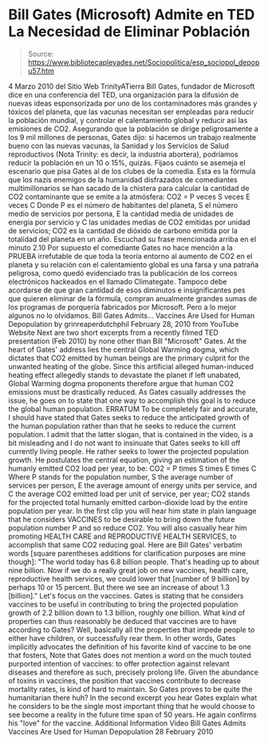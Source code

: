 # Bill Gates (Microsoft) Admite en TED La Necesidad de Eliminar Población

> Source: https://www.bibliotecapleyades.net/Sociopolitica/esp_sociopol_depopu57.htm

4 Marzo 2010
del Sitio Web
TrinityATierra
Bill Gates, fundador de Microsoft dice en una
conferencia
del TED,
una organización para la difusión de nuevas ideas esponsorizada por uno de
los contaminadores más grandes y tóxicos del planeta, que las vacunas
necesitan ser empleadas para reducir la población mundial, y controlar el
calentamiento global y reducir así las emisiones de CO2.
Asegurando que la población se dirige peligrosamente a los 9 mil millones de
personas, Gates dijo:
si hacemos un trabajo realmente bueno con las nuevas
vacunas, la Sanidad y los Servicios de Salud reproductivos (Nota Trinity: es
decir, la industria abortera), podríamos reducir la población en un 10 o
15%, quizás.
Fijaos cuánto se asemeja el escenario que pisa Gates al de los clubes de la
comedia.
Esta es la fórmula que los nazis enemigos de la humanidad disfrazados de
comediantes multimillonarios se han sacado de la chistera para calcular la
cantidad de CO2 contaminante que se emite a la atmósfera:
CO2 = P veces S veces E veces C
Donde P es el número de habitantes del planeta, S el número medio de
servicios por persona, E la cantidad media de unidades de energía por
servicio y C las unidades medias de CO2 emitidas por unidad de servicios;
CO2 es la cantidad de dióxido de carbono emitida por la totalidad del
planeta en un año.
Escuchad su frase mencionada arriba en el minuto 2.10
Por supuesto el comediante Gates no hace mención a la PRUEBA irrefutable
de que toda la teoría entorno al aumento de CO2 en el planeta y su relación
con
el calentamiento global es una farsa y una patraña peligrosa, como quedó
evidenciado tras la publicación de los correos electrónicos hackeados en el
llamado Climategate.
Tampoco debe acordarse de que gran cantidad de esos diminutos e
insignificantes pes que quieren eliminar de la fórmula, compran anualmente
grandes sumas de los programas de porquería fabricados por Microsoft.
Pero a lo mejor algunos no lo olvidamos.
Bill Gates Admits...
Vaccines Are Used for Human Depopulation
by
grinreaperdutchphil
February 28, 2010
from
YouTube Website
Next are two short excerpts from a
recently filmed TED presentation (Feb
2010) by none other than Bill "Microsoft" Gates.
At the heart of Gates' address lies the central
Global Warming dogma, which
dictates that CO2 emitted by human beings are the primary culprit for the
unwanted heating of the globe.
Since this artificial alleged human-induced
heating effect allegedly stands to devastate the planet if left unabated,
Global Warming dogma proponents therefore argue that human CO2 emissions
must be drastically reduced.
As Gates casually addresses the issue, he goes
on to state that one way to accomplish this goal is to reduce the global
human population.
ERRATUM
To be completely fair and accurate, I should have stated that Gates
seeks to reduce the anticipated growth of the human population rather than
that he seeks to reduce the current population.
I admit that the latter
slogan, that is contained in the video, is a bit misleading and I do not
want to insinuate that Gates seeks to kill off currently living people. He
rather seeks to lower the projected population growth.
He postulates the central equation, giving an estimation of the humanly
emitted
CO2 load per year, to be:
CO2 = P times S times E times C
Where P stands for the population number, S the average number of services
per person, E the average amount of energy units per service, and C the
average
CO2 emitted load per unit of service, per year;
CO2 stands for the
projected total humanly emitted carbon-dioxide load by the entire population
per year.
In the first clip you will hear him state in plain language that he
considers
VACCINES to be desirable to
bring down the future population
number P and so reduce
CO2.
You will also casually hear him promoting HEALTH
CARE and REPRODUCTIVE HEALTH SERVICES, to accomplish that same
CO2 reducing
goal.
Here are Bill Gates' verbatim words [square parentheses additions for
clarification purposes are mine though]:
"The world today has 6.8 billion people. That's heading up to about nine
billion.
Now if we do a really great job on new vaccines, health care,
reproductive health services, we could lower that [number of 9 billion] by
perhaps 10 or 15 percent.
But there we see an increase of about 1.3
[billion]."
Let's focus on the vaccines.
Gates is stating that he considers vaccines to
be useful in contributing to bring the projected population growth of 2.2
billion down to 1.3 billion, roughly one billion.
What kind of properties
can thus reasonably be deduced that vaccines are to have according to Gates?
Well, basically all the properties that impede people to either have
children, or successfully rear them.
In other words, Gates implicitly
advocates the definition of his favorite kind of vaccine to be one that
fosters,
Note that Gates does not mention a word on the much touted purported
intention of vaccines:
to offer protection against relevant diseases and
therefore as such, precisely prolong life.
Given the abundance of toxins in vaccines, the position that vaccines
contribute to decrease mortality rates, is kind of hard to maintain.
So Gates proves to be quite the humanitarian there huh?
In the second excerpt you hear Gates explain what he considers to be the
single most important thing that he would choose to see become a reality in
the future time span of 50 years.
He again confirms his "love" for
the
vaccine.
Additional Information
Video
Bill Gates Admits Vaccines Are Used for Human
Depopulation
28 February 2010
